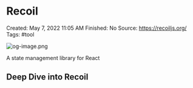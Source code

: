 # Recoil

Created: May 7, 2022 11:05 AM
Finished: No
Source: https://recoiljs.org/
Tags: #tool

![og-image.png](Recoil%204b350f143ed0440aabf12c0b7f80b3be/og-image.png)

A state management library for React

## Deep Dive into Recoil
